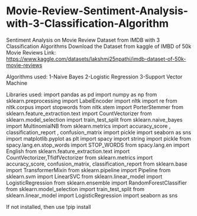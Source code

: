 # Movie-Review-Sentiment-Analysis-with-3-Classification-Algorithm
Sentiment Analysis on Movie Review Dataset from IMDB with 3 Classification Algorithms
Download the Dataset from kaggle of IMBD of 50k Movie Reviews
Link:
https://www.kaggle.com/datasets/lakshmi25npathi/imdb-dataset-of-50k-movie-reviews

Algorithms used:
1-Naive Bayes
2-Logistic Regression
3-Support Vector Machine

Libraries used:
import pandas as pd
import numpy as np
from sklearn.preprocessing import LabelEncoder
import nltk
import re
from nltk.corpus import stopwords
from nltk.stem import PorterStemmer
from sklearn.feature_extraction.text import CountVectorizer
from sklearn.model_selection import train_test_split
from sklearn.naive_bayes import MultinomialNB
from sklearn.metrics import accuracy_score , classification_report , confusion_matrix
import pickle
import seaborn as sns
import matplotlib.pyplot as plt
import spacy
import string
import pickle
from spacy.lang.en.stop_words import STOP_WORDS
from spacy.lang.en import English
from sklearn.feature_extraction.text import CountVectorizer,TfidfVectorizer
from sklearn.metrics import accuracy_score, confusion_matrix, classification_report
from sklearn.base import TransformerMixin 
from sklearn.pipeline import Pipeline
from sklearn.svm import LinearSVC
from sklearn.linear_model import LogisticRegression
from sklearn.ensemble import RandomForestClassifier
from sklearn.model_selection import train_test_split
from sklearn.linear_model import LogisticRegression
import seaborn as sns

If not installed, then use
!pip install <library>
